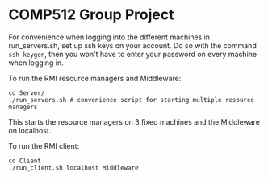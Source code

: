 # COMP512 Group Project


For convenience when logging into the different machines in run_servers.sh, set up ssh keys on your account.
Do so with the command ```ssh-keygen```, then you won't have to enter your password on every machine when logging in.

To run the RMI resource managers and Middleware:

```
cd Server/
./run_servers.sh # convenience script for starting multiple resource managers
```
This starts the resource managers on 3 fixed machines and the Middleware on localhost.


To run the RMI client:

```
cd Client
./run_client.sh localhost Middleware
```
